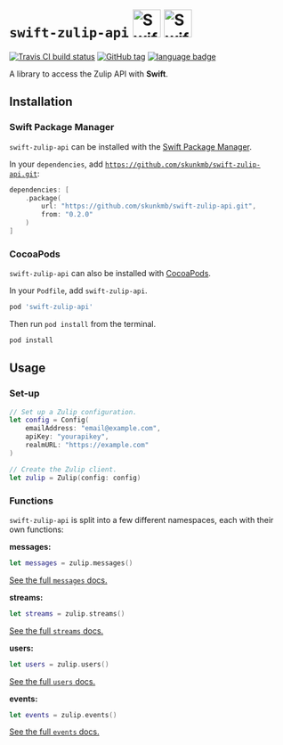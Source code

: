 # `swift-zulip-api` <img alt="Swift logo" src="https://raw.githubusercontent.com/skunkmb/swift-zulip-api/master/assets/zulip-logo.png" height=50 /> <img alt="Swift logo" src="https://raw.githubusercontent.com/skunkmb/swift-zulip-api/master/assets/swift-logo.png" height=50 />

[![Travis CI build status](https://img.shields.io/travis/skunkmb/swift-zulip-api.svg)](https://travis-ci.org/skunkmb/swift-zulip-api)
[![GitHub tag](https://img.shields.io/github/tag/skunkmb/swift-zulip-api.svg)](https://github.com/skunkmb/swift-zulip-api)
[![language badge](https://img.shields.io/badge/language-Swift-orange.svg)](https://swift.org)

A library to access the Zulip API with **Swift**.

## Installation

### Swift Package Manager

`swift-zulip-api` can be installed with the
[Swift Package Manager](https://is.gd/aRdTkN).

In your `dependencies`, add
[`https://github.com/skunkmb/swift-zulip-api.git`](https://is.gd/by9epF):

```swift
dependencies: [
    .package(
        url: "https://github.com/skunkmb/swift-zulip-api.git",
        from: "0.2.0"
    )
]
```

### CocoaPods

`swift-zulip-api` can also be installed with [CocoaPods](https://is.gd/iMgFFg).

In your `Podfile`, add `swift-zulip-api`.

```ruby
pod 'swift-zulip-api'
```

Then run `pod install` from the terminal.

```bash
pod install
```

## Usage

### Set-up

```swift
// Set up a Zulip configuration.
let config = Config(
    emailAddress: "email@example.com",
    apiKey: "yourapikey",
    realmURL: "https://example.com"
)

// Create the Zulip client.
let zulip = Zulip(config: config)
```

### Functions

`swift-zulip-api` is split into a few different namespaces, each with their own
functions:

**messages:**
```swift
let messages = zulip.messages()
```

[See the full `messages` docs.](https://github.com/skunkmb/swift-zulip-api/blob/master/docs/messages.md)

**streams:**
```swift
let streams = zulip.streams()
```

[See the full `streams` docs.](https://github.com/skunkmb/swift-zulip-api/blob/master/docs/streams.md)

**users:**
```swift
let users = zulip.users()
```

[See the full `users` docs.](https://github.com/skunkmb/swift-zulip-api/blob/master/docs/users.md)

**events:**
```swift
let events = zulip.events()
```

[See the full `events` docs.](https://github.com/skunkmb/swift-zulip-api/blob/master/docs/events.md)
